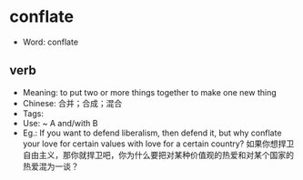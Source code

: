 # conflate

- Word: conflate

## verb

- Meaning: to put two or more things together to make one new thing
- Chinese: 合并；合成；混合
- Tags: 
- Use: ~ A and/with B
- Eg.: If you want to defend liberalism, then defend it, but why conflate your love for certain values with love for a certain country? 如果你想捍卫自由主义，那你就捍卫吧，你为什么要把对某种价值观的热爱和对某个国家的热爱混为一谈？

